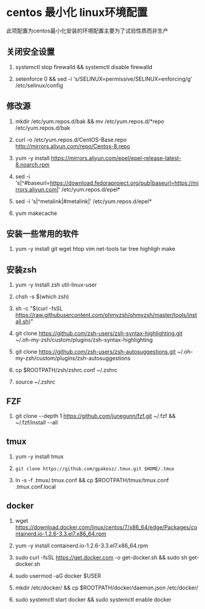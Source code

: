 # centos 最小化 linux环境配置

此项配置为centos最小化安装的环境配置主要为了试验性质而非生产

## 关闭安全设置

1. systemctl stop firewalld && systemctl disable firewalld

2. setenforce 0 && sed -i 's/SELINUX=permissive/SELINUX=enforcing/g' /etc/selinux/config

## 修改源

1. mkdir /etc/yum.repos.d/bak && mv /etc/yum.repos.d/*repo /etc/yum.repos.d/bak

2. curl -o /etc/yum.repos.d/CentOS-Base.repo http://mirrors.aliyun.com/repo/Centos-8.repo

3. yum -y install   https://mirrors.aliyun.com/epel/epel-release-latest-8.noarch.rpm

4. sed -i 's|^#baseurl=https://download.fedoraproject.org/pub|baseurl=https://mirrors.aliyun.com|' /etc/yum.repos.d/epel*

5. sed -i 's|^metalink|#metalink|' /etc/yum.repos.d/epel*

6. yum makecache

## 安装一些常用的软件

1. yum -y install  git wget htop vim net-tools tar tree highligh make

## 安装zsh

1. yum -y install zsh util-linux-user

2. chsh -s $(which zsh)

3. sh -c "$(curl -fsSL https://raw.githubusercontent.com/ohmyzsh/ohmyzsh/master/tools/install.sh)"

3. git clone https://github.com/zsh-users/zsh-syntax-highlighting.git ~/.oh-my-zsh/custom/plugins/zsh-syntax-highlighting

4. git clone https://github.com/zsh-users/zsh-autosuggestions.git ~/.oh-my-zsh/custom/plugins/zsh-autosuggestions

4. cp $ROOTPATH/zsh/zshrc.conf ~/.zshrc

5. source ~/.zshrc

## FZF

1. git clone --depth 1 https://github.com/junegunn/fzf.git ~/.fzf && ~/.fzf/install --all

## tmux

1. yum -y install tmux

2. `git clone https://github.com/gpakosz/.tmux.git $HOME/.tmux`

3. ln -s -f .tmux/.tmux.conf && cp $ROOTPATH/tmux/tmux.conf .tmux.conf.local

## docker

1. wget https://download.docker.com/linux/centos/7/x86_64/edge/Packages/containerd.io-1.2.6-3.3.el7.x86_64.rpm 

2. yum -y install  containerd.io-1.2.6-3.3.el7.x86_64.rpm

3. sudo curl -fsSL https://get.docker.com -o get-docker.sh && sudo sh get-docker.sh

4. sudo usermod -aG docker $USER

5. mkdir /etc/docker/ && cp $ROOTPATH/docker/daemon.json /etc/docker/

6. sudo systemctl start docker && sudo systemctl enable docker

